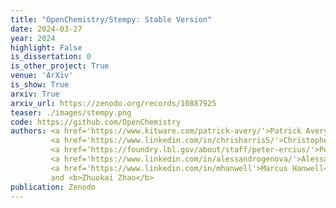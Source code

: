 ```yaml
---
title: "OpenChemistry/Stempy: Stable Version"
date: 2024-03-27
year: 2024
highlight: False
is_dissertation: 0
is_other_project: True
venue: 'ArXiv'
is_show: True
arxiv: True
arxiv_url: https://zenodo.org/records/10887925
teaser: ./images/stempy.png
code: https://github.com/OpenChemistry
authors: <a href='https://www.kitware.com/patrick-avery/'>Patrick Avery</a>,
         <a href='https://www.linkedin.com/in/chrisharris5/'>Christopher J. Harris</a>,
         <a href='https://foundry.lbl.gov/about/staff/peter-ercius/'>Peter Ercius</a>,
         <a href='https://www.linkedin.com/in/alessandrogenova/'>Alessandro Genova</a>,
         <a href='https://www.linkedin.com/in/mhanwell'>Marcus Hanwell</a>,
         and <b>Zhuokai Zhao</b>
publication: Zenodo
---
```

